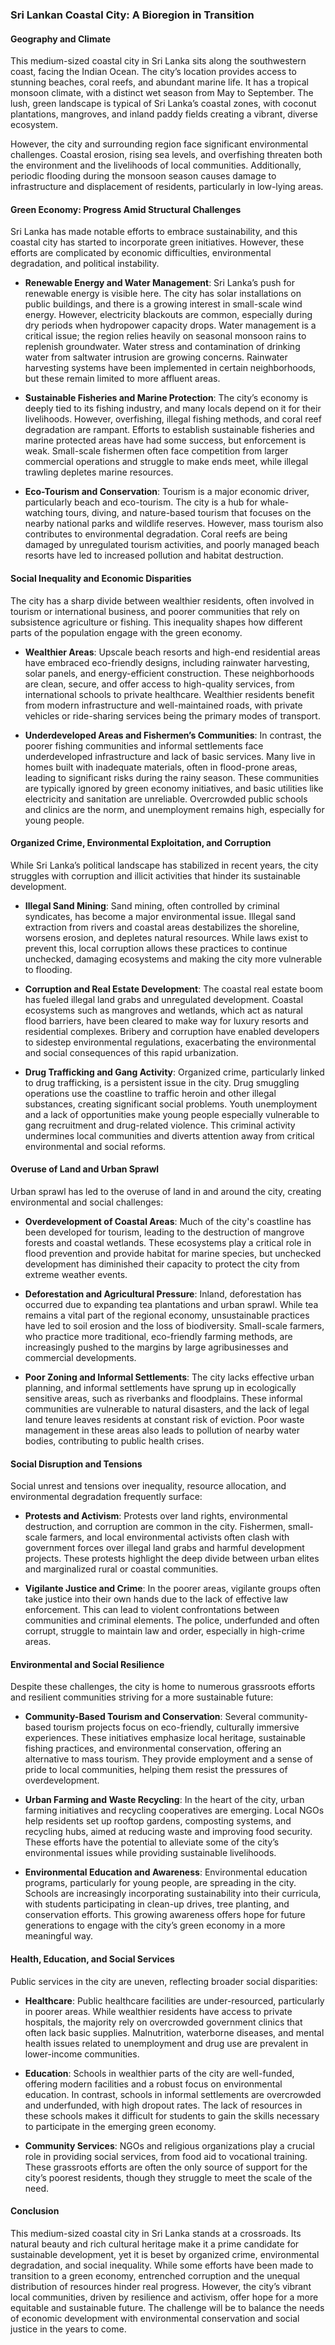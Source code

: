 ### Sri Lankan Coastal City: A Bioregion in Transition

#### **Geography and Climate**
This medium-sized coastal city in Sri Lanka sits along the southwestern coast, facing the Indian Ocean. The city’s location provides access to stunning beaches, coral reefs, and abundant marine life. It has a tropical monsoon climate, with a distinct wet season from May to September. The lush, green landscape is typical of Sri Lanka’s coastal zones, with coconut plantations, mangroves, and inland paddy fields creating a vibrant, diverse ecosystem.

However, the city and surrounding region face significant environmental challenges. Coastal erosion, rising sea levels, and overfishing threaten both the environment and the livelihoods of local communities. Additionally, periodic flooding during the monsoon season causes damage to infrastructure and displacement of residents, particularly in low-lying areas.

#### **Green Economy: Progress Amid Structural Challenges**
Sri Lanka has made notable efforts to embrace sustainability, and this coastal city has started to incorporate green initiatives. However, these efforts are complicated by economic difficulties, environmental degradation, and political instability.

- **Renewable Energy and Water Management**: Sri Lanka’s push for renewable energy is visible here. The city has solar installations on public buildings, and there is a growing interest in small-scale wind energy. However, electricity blackouts are common, especially during dry periods when hydropower capacity drops. Water management is a critical issue; the region relies heavily on seasonal monsoon rains to replenish groundwater. Water stress and contamination of drinking water from saltwater intrusion are growing concerns. Rainwater harvesting systems have been implemented in certain neighborhoods, but these remain limited to more affluent areas.

- **Sustainable Fisheries and Marine Protection**: The city’s economy is deeply tied to its fishing industry, and many locals depend on it for their livelihoods. However, overfishing, illegal fishing methods, and coral reef degradation are rampant. Efforts to establish sustainable fisheries and marine protected areas have had some success, but enforcement is weak. Small-scale fishermen often face competition from larger commercial operations and struggle to make ends meet, while illegal trawling depletes marine resources.

- **Eco-Tourism and Conservation**: Tourism is a major economic driver, particularly beach and eco-tourism. The city is a hub for whale-watching tours, diving, and nature-based tourism that focuses on the nearby national parks and wildlife reserves. However, mass tourism also contributes to environmental degradation. Coral reefs are being damaged by unregulated tourism activities, and poorly managed beach resorts have led to increased pollution and habitat destruction.

#### **Social Inequality and Economic Disparities**
The city has a sharp divide between wealthier residents, often involved in tourism or international business, and poorer communities that rely on subsistence agriculture or fishing. This inequality shapes how different parts of the population engage with the green economy.

- **Wealthier Areas**: Upscale beach resorts and high-end residential areas have embraced eco-friendly designs, including rainwater harvesting, solar panels, and energy-efficient construction. These neighborhoods are clean, secure, and offer access to high-quality services, from international schools to private healthcare. Wealthier residents benefit from modern infrastructure and well-maintained roads, with private vehicles or ride-sharing services being the primary modes of transport.

- **Underdeveloped Areas and Fishermen’s Communities**: In contrast, the poorer fishing communities and informal settlements face underdeveloped infrastructure and lack of basic services. Many live in homes built with inadequate materials, often in flood-prone areas, leading to significant risks during the rainy season. These communities are typically ignored by green economy initiatives, and basic utilities like electricity and sanitation are unreliable. Overcrowded public schools and clinics are the norm, and unemployment remains high, especially for young people.

#### **Organized Crime, Environmental Exploitation, and Corruption**
While Sri Lanka’s political landscape has stabilized in recent years, the city struggles with corruption and illicit activities that hinder its sustainable development.

- **Illegal Sand Mining**: Sand mining, often controlled by criminal syndicates, has become a major environmental issue. Illegal sand extraction from rivers and coastal areas destabilizes the shoreline, worsens erosion, and depletes natural resources. While laws exist to prevent this, local corruption allows these practices to continue unchecked, damaging ecosystems and making the city more vulnerable to flooding.

- **Corruption and Real Estate Development**: The coastal real estate boom has fueled illegal land grabs and unregulated development. Coastal ecosystems such as mangroves and wetlands, which act as natural flood barriers, have been cleared to make way for luxury resorts and residential complexes. Bribery and corruption have enabled developers to sidestep environmental regulations, exacerbating the environmental and social consequences of this rapid urbanization.

- **Drug Trafficking and Gang Activity**: Organized crime, particularly linked to drug trafficking, is a persistent issue in the city. Drug smuggling operations use the coastline to traffic heroin and other illegal substances, creating significant social problems. Youth unemployment and a lack of opportunities make young people especially vulnerable to gang recruitment and drug-related violence. This criminal activity undermines local communities and diverts attention away from critical environmental and social reforms.

#### **Overuse of Land and Urban Sprawl**
Urban sprawl has led to the overuse of land in and around the city, creating environmental and social challenges:

- **Overdevelopment of Coastal Areas**: Much of the city's coastline has been developed for tourism, leading to the destruction of mangrove forests and coastal wetlands. These ecosystems play a critical role in flood prevention and provide habitat for marine species, but unchecked development has diminished their capacity to protect the city from extreme weather events.

- **Deforestation and Agricultural Pressure**: Inland, deforestation has occurred due to expanding tea plantations and urban sprawl. While tea remains a vital part of the regional economy, unsustainable practices have led to soil erosion and the loss of biodiversity. Small-scale farmers, who practice more traditional, eco-friendly farming methods, are increasingly pushed to the margins by large agribusinesses and commercial developments.

- **Poor Zoning and Informal Settlements**: The city lacks effective urban planning, and informal settlements have sprung up in ecologically sensitive areas, such as riverbanks and floodplains. These informal communities are vulnerable to natural disasters, and the lack of legal land tenure leaves residents at constant risk of eviction. Poor waste management in these areas also leads to pollution of nearby water bodies, contributing to public health crises.

#### **Social Disruption and Tensions**
Social unrest and tensions over inequality, resource allocation, and environmental degradation frequently surface:

- **Protests and Activism**: Protests over land rights, environmental destruction, and corruption are common in the city. Fishermen, small-scale farmers, and local environmental activists often clash with government forces over illegal land grabs and harmful development projects. These protests highlight the deep divide between urban elites and marginalized rural or coastal communities.

- **Vigilante Justice and Crime**: In the poorer areas, vigilante groups often take justice into their own hands due to the lack of effective law enforcement. This can lead to violent confrontations between communities and criminal elements. The police, underfunded and often corrupt, struggle to maintain law and order, especially in high-crime areas.

#### **Environmental and Social Resilience**
Despite these challenges, the city is home to numerous grassroots efforts and resilient communities striving for a more sustainable future:

- **Community-Based Tourism and Conservation**: Several community-based tourism projects focus on eco-friendly, culturally immersive experiences. These initiatives emphasize local heritage, sustainable fishing practices, and environmental conservation, offering an alternative to mass tourism. They provide employment and a sense of pride to local communities, helping them resist the pressures of overdevelopment.

- **Urban Farming and Waste Recycling**: In the heart of the city, urban farming initiatives and recycling cooperatives are emerging. Local NGOs help residents set up rooftop gardens, composting systems, and recycling hubs, aimed at reducing waste and improving food security. These efforts have the potential to alleviate some of the city’s environmental issues while providing sustainable livelihoods.

- **Environmental Education and Awareness**: Environmental education programs, particularly for young people, are spreading in the city. Schools are increasingly incorporating sustainability into their curricula, with students participating in clean-up drives, tree planting, and conservation efforts. This growing awareness offers hope for future generations to engage with the city’s green economy in a more meaningful way.

#### **Health, Education, and Social Services**
Public services in the city are uneven, reflecting broader social disparities:

- **Healthcare**: Public healthcare facilities are under-resourced, particularly in poorer areas. While wealthier residents have access to private hospitals, the majority rely on overcrowded government clinics that often lack basic supplies. Malnutrition, waterborne diseases, and mental health issues related to unemployment and drug use are prevalent in lower-income communities.

- **Education**: Schools in wealthier parts of the city are well-funded, offering modern facilities and a robust focus on environmental education. In contrast, schools in informal settlements are overcrowded and underfunded, with high dropout rates. The lack of resources in these schools makes it difficult for students to gain the skills necessary to participate in the emerging green economy.

- **Community Services**: NGOs and religious organizations play a crucial role in providing social services, from food aid to vocational training. These grassroots efforts are often the only source of support for the city’s poorest residents, though they struggle to meet the scale of the need.

#### **Conclusion**
This medium-sized coastal city in Sri Lanka stands at a crossroads. Its natural beauty and rich cultural heritage make it a prime candidate for sustainable development, yet it is beset by organized crime, environmental degradation, and social inequality. While some efforts have been made to transition to a green economy, entrenched corruption and the unequal distribution of resources hinder real progress. However, the city’s vibrant local communities, driven by resilience and activism, offer hope for a more equitable and sustainable future. The challenge will be to balance the needs of economic development with environmental conservation and social justice in the years to come.